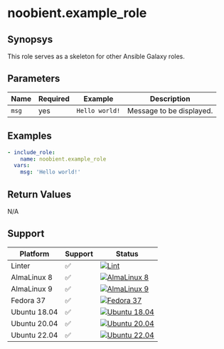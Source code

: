 # noobient.example_role

## Synopsys

This role serves as a skeleton for other Ansible Galaxy roles.

## Parameters

| Name | Required | Example | Description |
|---|---|---|---|
| `msg` | yes | `Hello world!` | Message to be displayed. |

## Examples

```yml
- include_role:
    name: noobient.example_role
  vars:
    msg: 'Hello world!'
```

## Return Values

N/A

## Support

| Platform | Support | Status |
|---|---|---|
| Linter | ✅ | [![Lint](https://github.com/noobient/ansible-galaxy-example_role/actions/workflows/lint.yml/badge.svg)](https://github.com/noobient/ansible-galaxy-example_role/actions/workflows/lint.yml) |
| AlmaLinux 8 | ✅ | [![AlmaLinux 8](https://github.com/noobient/ansible-galaxy-example_role/actions/workflows/almalinux-8.yml/badge.svg)](https://github.com/noobient/ansible-galaxy-example_role/actions/workflows/almalinux-8.yml) |
| AlmaLinux 9 | ✅ | [![AlmaLinux 9](https://github.com/noobient/ansible-galaxy-example_role/actions/workflows/almalinux-9.yml/badge.svg)](https://github.com/noobient/ansible-galaxy-example_role/actions/workflows/almalinux-9.yml) |
| Fedora 37 | ✅ | [![Fedora 37](https://github.com/noobient/ansible-galaxy-example_role/actions/workflows/fedora-37.yml/badge.svg)](https://github.com/noobient/ansible-galaxy-example_role/actions/workflows/fedora-37.yml) |
| Ubuntu 18.04 | ✅ | [![Ubuntu 18.04](https://github.com/noobient/ansible-galaxy-example_role/actions/workflows/ubuntu-18.04.yml/badge.svg)](https://github.com/noobient/ansible-galaxy-example_role/actions/workflows/ubuntu-18.04.yml) |
| Ubuntu 20.04 | ✅ | [![Ubuntu 20.04](https://github.com/noobient/ansible-galaxy-example_role/actions/workflows/ubuntu-20.04.yml/badge.svg)](https://github.com/noobient/ansible-galaxy-example_role/actions/workflows/ubuntu-20.04.yml) |
| Ubuntu 22.04 | ✅ | [![Ubuntu 22.04](https://github.com/noobient/ansible-galaxy-example_role/actions/workflows/ubuntu-22.04.yml/badge.svg)](https://github.com/noobient/ansible-galaxy-example_role/actions/workflows/ubuntu-22.04.yml) |

